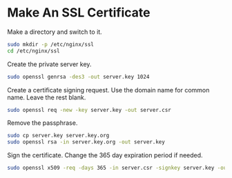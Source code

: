 Make An SSL Certificate
=======================

Make a directory and switch to it.

```bash
sudo mkdir -p /etc/nginx/ssl
cd /etc/nginx/ssl
```

Create the private server key.

```bash
sudo openssl genrsa -des3 -out server.key 1024
```

Create a certificate signing request. Use the domain
name for common name. Leave the rest blank.

```bash
sudo openssl req -new -key server.key -out server.csr
```

Remove the passphrase.

```bash
sudo cp server.key server.key.org
sudo openssl rsa -in server.key.org -out server.key
```

Sign the certificate. Change the 365 day expiration
period if needed.

```bash
sudo openssl x509 -req -days 365 -in server.csr -signkey server.key -out server.crt
```